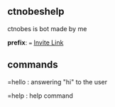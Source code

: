 ## ctnobeshelp
ctnobes is bot made by me

**prefix**: `=`
[Invite Link](https://discord.com/api/oauth2/authorize?client_id=819201244122972171&permissions=271707254&scope=bot)

## commands

=hello : answering "hi" to the user

=help : help command
